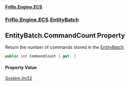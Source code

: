 #### [Friflo.Engine.ECS](index.md#'index')
### [Friflo.Engine.ECS](Friflo.Engine.ECS.md#'Friflo.Engine.ECS').[EntityBatch](EntityBatch.md#'Friflo.Engine.ECS.EntityBatch')

## EntityBatch.CommandCount Property

Return the number of commands stored in the [EntityBatch](EntityBatch.md#'Friflo.Engine.ECS.EntityBatch').

```csharp
public int CommandCount { get; }
```

#### Property Value
[System.Int32](https://docs.microsoft.com/en-us/dotnet/api/System.Int32#'System.Int32')